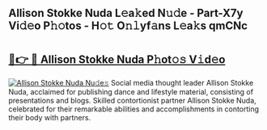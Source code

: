 ## Allison Stokke Nuda L𝚎a𝚔ed N𝚞𝚍e - Part-X7y Vi𝚍𝚎o P𝚑𝚘tos - H𝚘𝚝 O𝚗𝚕yf𝚊ns L𝚎a𝚔s qmCNc

# <h2><a href="http://kf40223.oniu.top/?m=Allison+Stokke+Nuda">🔗👉 🔴 Allison Stokke Nuda P𝚑ot𝚘𝚜 V𝚒d𝚎o</a></h2>

[![Allison Stokke Nuda Nu𝚍e𝚜](https://i.imgur.com/0qMVB7G.gif)](http://kf40223.oniu.top/?m=Allison+Stokke+Nuda)
Social media thought leader Allison Stokke Nuda, acclaimed for publishing dance and lifestyle material, consisting of presentations and blogs. Skilled contortionist partner Allison Stokke Nuda, celebrated for their remarkable abilities and accomplishments in contorting their body with partners.  
